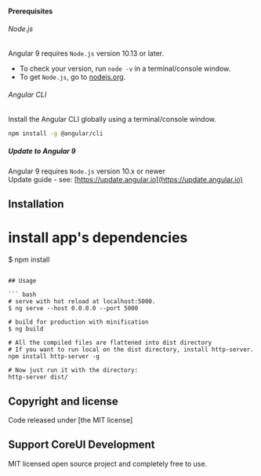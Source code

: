 
#### Prerequisites

###### Node.js
Angular 9 requires `Node.js` version 10.13 or later.

- To check your version, run `node -v` in a terminal/console window.
- To get `Node.js`, go to [nodejs.org](https://nodejs.org/).

###### Angular CLI
Install the Angular CLI globally using a terminal/console window.
```bash
npm install -g @angular/cli
```

##### Update to Angular 9
Angular 9 requires `Node.js` version 10.x or newer    
Update guide - see: [https://update.angular.io](https://update.angular.io)

## Installation

# install app's dependencies
$ npm install
```

## Usage

``` bash
# serve with hot reload at localhost:5000.
$ ng serve --host 0.0.0.0 --port 5000

# build for production with minification
$ ng build

# All the compiled files are flattened into dist directory
# If you want to run local on the dist directory, install http-server.
npm install http-server -g

# Now just run it with the directory:
http-server dist/

```

## Copyright and license
Code released under [the MIT license]

## Support CoreUI Development

MIT licensed open source project and completely free to use. 